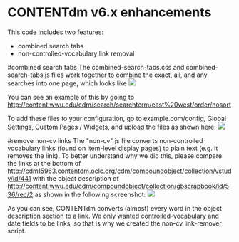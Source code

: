 CONTENTdm v6.x enhancements
======================

This code includes two features:
* combined search tabs
* non-controlled-vocabulary link removal

#combined search tabs
The combined-search-tabs.css and combined-search-tabs.js files work together to combine the exact, all, and any searches into one page, which looks like ![](http://i.imgur.com/ySErjFo.png)

You can see an example of this by going to http://content.wwu.edu/cdm/search/searchterm/east%20west/order/nosort 

To add these files to your configuration, go to example.com/config, Global Settings, Custom Pages / Widgets, and upload the files as shown here: 
![]( https://dl.dropboxusercontent.com/s/g75o828m9f3cehj/2014-08-29%2010_21_58-CONTENTdm%20Website%20Configuration%20Tool.png?dl=0)


#remove non-cv links
The "non-cv" js file converts non-controlled vocabulary links (found on item-level display pages) to plain text (e.g. it removes the link).  To better understand why we did this, please compare the links at the bottom of http://cdm15963.contentdm.oclc.org/cdm/compoundobject/collection/vstudy/id/441 with the object description of http://content.wwu.edu/cdm/compoundobject/collection/gbscrapbook/id/536/rec/2 as shown in the following screenshot:
![](https://dl.dropboxusercontent.com/s/qqwkbhwasdm3qlr/2014-08-29%20at%201.53%20PM.png?dl=0)

As you can see, CONTENTdm converts (almost) every word in the object description section to a link.  We only wanted controlled-vocabulary and date fields to be links, so that is why we created the non-cv link-remover script.
